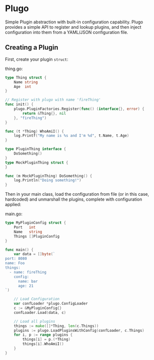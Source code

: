 # Plugo

Simple Plugin abstraction with built-in configuration capability. Plugo provides a simple API to register and lookup plugins, 
and then inject configuration into them from a YAML/JSON configuration file.

## Creating a Plugin

First, create your plugin `struct`:

thing.go:

```go
type Thing struct {
	Name string
	Age  int
}

// Register with plugo with name 'fireThing'
func init() {
	plugo.PluginFactories.Register(func() (interface{}, error) {
		return &Thing{}, nil
	}, "fireThing")
}

func (t *Thing) WhoAmiI() {
	log.Printf("My name is %s and I'm %d", t.Name, t.Age)
}

type PluginThing interface {
	DoSomething()
}
type MockPluginThing struct {
}

func (m MockPluginThing) DoSomething() {
	log.Println("Doing something!")
}
```

Then in your main class, load the configuration from file (or in this case, hardcoded) and unmarshall the plugins,
complete with configuration applied:

main.go:

```go
type MyPluginConfig struct {
	Port   int
	Name   string
	Things []PluginConfig
}

func main() {
	var data = []byte(`
port: 8080
name: Foo
things:
  - name: fireThing
    config:
      name: bar
      age: 21
`)

	// Load Configuration
	var confLoader *plugo.ConfigLoader
	c := &MyPluginConfig{}
	confLoader.Load(data, c)

	// Load all plugins
	things := make([]*Thing, len(c.Things))
	plugins := plugo.LoadPluginsWithConfig(confLoader, c.Things)
	for i, p := range plugins {
		things[i] = p.(*Thing)
		things[i].WhoAmiI()
	}
}

```
